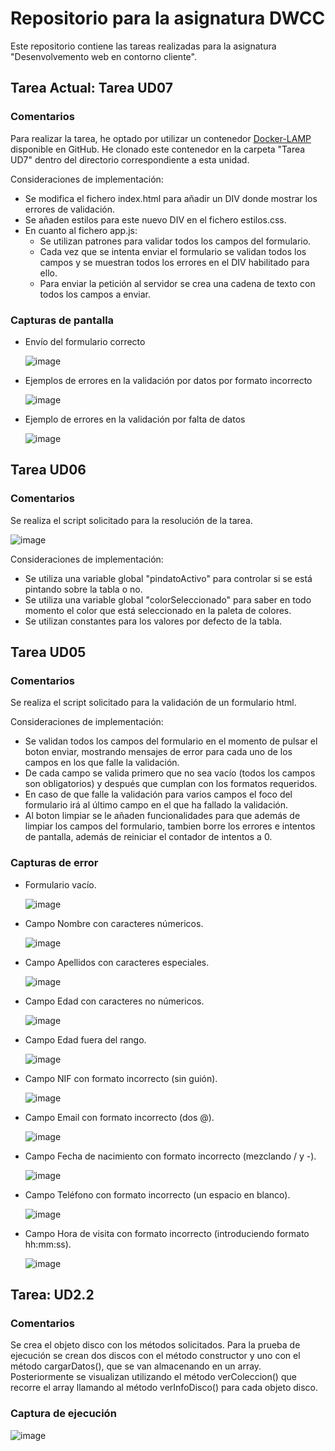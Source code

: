 # Repositorio para la asignatura DWCC

Este repositorio contiene las tareas realizadas para la asignatura "Desenvolvemento web en contorno cliente".

## Tarea Actual: Tarea UD07

### Comentarios

Para realizar la tarea, he optado por utilizar un contenedor [Docker-LAMP](https://github.com/jersonmartinez/docker-lamp) disponible en GitHub. He clonado este contenedor en la carpeta "Tarea UD7" dentro del directorio correspondiente a esta unidad.

Consideraciones de implementación:
- Se modifica el fichero index.html para añadir un DIV donde mostrar los errores de validación.
- Se añaden estilos para este nuevo DIV en el fichero estilos.css.
- En cuanto al fichero app.js:
  - Se utilizan patrones para validar todos los campos del formulario.
  - Cada vez que se intenta enviar el formulario se validan todos los campos y se muestran todos los errores en el DIV habilitado para ello.
  - Para enviar la petición al servidor se crea una cadena de texto con todos los campos a enviar. 

### Capturas de pantalla

- Envío del formulario correcto
  
  ![image](https://github.com/PabloTaber/DWCC-Tareas/assets/137113370/bc34af5e-9430-46b0-af49-d1e8b5852319)

- Ejemplos de errores en la validación por datos por formato incorrecto

  ![image](https://github.com/PabloTaber/DWCC-Tareas/assets/137113370/25b0556d-893e-4743-a5e6-40021dca68d5)

- Ejemplo de errores en la validación por falta de datos

  ![image](https://github.com/PabloTaber/DWCC-Tareas/assets/137113370/ad38c691-2af3-4c5f-99d9-2f206f77bc9a)



## Tarea UD06

### Comentarios

Se realiza el script solicitado para la resolución de la tarea.

![image](https://github.com/PabloTaber/DWCC-Tareas/assets/137113370/0817f934-b40f-4c22-a287-434dd1e3fee5)

Consideraciones de implementación: 
- Se utiliza una variable global "pindatoActivo" para controlar si se está pintando sobre la tabla o no.
- Se utiliza una variable global "colorSeleccionado" para saber en todo momento el color que está seleccionado en la paleta de colores.
- Se utilizan constantes para los valores por defecto de la tabla.




## Tarea UD05

### Comentarios

Se realiza el script solicitado para la validación de un formulario html.

Consideraciones de implementación: 
- Se validan todos los campos del formulario en el momento de pulsar el boton enviar, mostrando mensajes de error para cada uno de los campos en los que falle la validación.
- De cada campo se valida primero que no sea vacío (todos los campos son obligatorios) y después que cumplan con los formatos requeridos.
- En caso de que falle la validación para varios campos el foco del formulario irá al último campo en el que ha fallado la validación.
- Al boton limpiar se le añaden funcionalidades para que además de limpiar los campos del formulario, tambien borre los errores e intentos de pantalla, además de reiniciar el contador de intentos a 0.

### Capturas de error

- Formulario vacío.
  
  ![image](https://github.com/PabloTaber/DWCC-Tareas/assets/137113370/b6016da1-247f-4b75-a5ae-41a9a0c7e2bd)

- Campo Nombre con caracteres númericos.

  ![image](https://github.com/PabloTaber/DWCC-Tareas/assets/137113370/c27ccc4e-959d-4f86-b8d5-7ea41f09a153)

- Campo Apellidos con caracteres especiales.

  ![image](https://github.com/PabloTaber/DWCC-Tareas/assets/137113370/0e1d188b-ddde-4d04-8d90-2cbbaa9b2297)

- Campo Edad con caracteres no númericos.

  ![image](https://github.com/PabloTaber/DWCC-Tareas/assets/137113370/95bfcffb-5f06-4782-88a2-882b58db8950)

- Campo Edad fuera del rango.

  ![image](https://github.com/PabloTaber/DWCC-Tareas/assets/137113370/2406188b-184c-4b02-907a-1e522935f73b)

- Campo NIF con formato incorrecto (sin guión).

  ![image](https://github.com/PabloTaber/DWCC-Tareas/assets/137113370/ca094249-f651-456f-8047-f9eed8996d2e)

- Campo Email con formato incorrecto (dos @).

  ![image](https://github.com/PabloTaber/DWCC-Tareas/assets/137113370/e03b5499-8680-4910-a72e-ba8f491c1f03)
  
- Campo Fecha de nacimiento con formato incorrecto (mezclando / y -).

  ![image](https://github.com/PabloTaber/DWCC-Tareas/assets/137113370/48f2f6be-0674-4c67-954a-ccb6f2a40bfb)

- Campo Teléfono con formato incorrecto (un espacio en blanco).

  ![image](https://github.com/PabloTaber/DWCC-Tareas/assets/137113370/603aeae6-0afe-49b6-8c22-d40c99ed31b2)

- Campo Hora de visita con formato incorrecto (introduciendo formato hh:mm:ss).

  ![image](https://github.com/PabloTaber/DWCC-Tareas/assets/137113370/14fddc8c-c12f-48fc-b9b4-c8821404f1cd)


## Tarea:  UD2.2

### Comentarios

Se crea el objeto disco con los métodos solicitados. Para la prueba de ejecución se crean dos discos con el método constructor y uno con el método cargarDatos(), que se van almacenando en un array. Posteriormente se visualizan utilizando el método verColeccion() que recorre el array llamando al método verInfoDisco() para cada objeto disco.

### Captura de ejecución

![image](https://github.com/PabloTabernero/dwcc/assets/146489846/c80d3cf1-d239-4504-a052-3337cc7f6e43)
